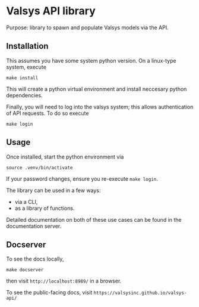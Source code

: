 # Valsys API library

Purpose: library to spawn and populate Valsys models via the API.



## Installation
This assumes you have some system python version. On a linux-type system, execute
```
make install
```
This will create a python virtual environment and install neccesary python dependencies.

Finally, you will need to log into the valsys system; this allows authentication of API requests. To do so execute
```
make login
```

## Usage
Once installed, start the python environment via
```
source .venv/bin/activate
```
If your password changes, ensure you re-execute `make login`.

The library can be used in a few ways: 
* via a CLI,
* as a library of functions.

Detailed documentation on both of these use cases can be found in the documentation server.

## Docserver
To see the docs locally,
```
make docserver
```
then visit `http://localhost:8989/` in a browser.

To see the public-facing docs, visit `https://valsysinc.github.io/valsys-api/`